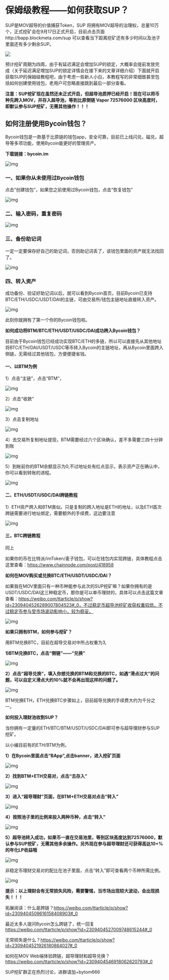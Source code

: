 # 保姆级教程——如何获取SUP？

SUP是MOV超导的价值捕获Token，SUP 将拥有MOV超导的治理权，总量10万个，正式挖矿会在9月17日正式开启，目前点击页面http://bapp.blockmeta.com/sup 可以查看当下距离挖矿还有多少时间以及池子里面还有多少剩余SUP。

![](../images/sup/start_time.png)

预计挖矿周期为四周，由于有延迟满足会增加SUP的锁定，大概率会提前发放完成（关于延迟满足增加SUP的锁定详情会在接下来的文章详细介绍）下面就开启获取SUP的保姆级教程吧，由于考虑一些新人小白，本教程写的非常细致甚至包括如何创建使用钱包，老用户可忽略直接跳到最后一部分查看。

**注意：SUP挖矿现在虽然还未正式开启，但超导池质押已经开启！现在可以将币种先跨入MOV，并存入超导池，等到比原侧链 Vapor 72576000 区块高度时，即默认参与SUP挖矿，无需其他操作！！！**

## 如何注册使用Bycoin钱包？

Bycoin钱包是一款基于比原链的钱包app，安全可靠，目前已上线闪兑，磁兑，超导等多项功能，使用Bycoin能更好的管理资产。

**下载链接：bycoin.im**

![img](../images/sup/down.png)

### 一、如果你从未使用过Bycoin钱包

点击“创建钱包”，如果您之前使用过Bycoin钱包，点击“恢复钱包”

![img](../images/sup/wecome.png)

### 二、输入密码，重复密码

![img](../images/sup/create_wallet.png)

### 三、备份助记词

一定一定要保存好自己的助记词，否则助记词丢了，该钱包里面的资产就无法找回了。

![img](../images/sup/word.png)

### 四、转入资产

成功备份、验证好助记词以后，就可以看到Bycoin首页，目前Bycoin已支持BTC/ETH/USDC/USDT/DAI的主链，可由交易所/钱包主链地址直接转入资产。

![img](../images/sup/main.png)

此刻你就拥有了第一个你的Bycoin钱包啦。

**如何成功将BTM/BTC/ETH/USDT/USDC/DAI成功跨入Bycoin钱包？**

目前由于Bycoin钱包已经成功实现BTC/ETH的多链，所以可以直接先从其他地址将BTC/ETH/DAI/USDT/USDC等币转入Bycoin的主链地址，再从Bycoin里面跨入侧链，无需经过其他钱包，方便便捷省钱。

#### 一、以BTM为例

1）点击“主链”，点击“BTM”，

![img](../images/sup/btm.png)



2）点击“收款”

![img](../images/sup/btm_receive.png)



3）点击复制地址

![img](../images/sup/btm_address.png)



4）去交易所复制地址提现，BTM需要经过六个区块确认，差不多需要三四十分钟到账

![img](../images/sup/to_bourse.png)

5）到帐前你的BTM余额显示为0,不过地址处有红点显示，表示资产正在确认中，你可以看到转账的进程。

![img](../images/sup/btm_check.png)



#### 二、ETH/USDT/USDC/DAI跨链教程

1）ETH资产跨入和BTM类似。只是复制的跨入地址是ETH的地址，以及ETH首次跨链需要进行地址绑定，需要额外的手续费，这边要注意

![img](../images/sup/eth.png)



#### 三，BTC跨链教程

同上

如果你的币在比特派/imToken/麦子钱包，可以在钱包内实现跨链，具体教程点击这里查看：https://www.chainnode.com/post/418958

**如何在MOV购买或兑换BTC/ETH/USDT/USDC/DAI？**

如果我在MOV里面只有一种币种能参与此次的SUP挖矿嘛？如果你拥有的是USDT/USDC/DAI这三种稳定币，那你是可以单币理财的，具体可以点击这篇文章查看：https://weibo.com/ttarticle/p/show?id=2309404526289007804523#_0，不过稳定币超导池挖矿收获权重较低，不过稳定币参与受市场波动影响小，较为稳妥。

![img](../images/sup-rule2.png)

**如果只拥有BTM，如何参与挖矿？**

用BTM兑换BTC，目前在超导交易对中所占权重为3,

**1)BTM兑换BTC，点击“侧链”——“兑换”**

![img](../images/sup/bycoin_ex.png)

**2）点击“超导兑换”，填入你想兑换的BTM和兑换的BTC，如遇“滑点过大”的问题，可以自定义滑点大约10%就不会再出现这样的问题了。**

![img](../images/sup/supetx.png)



BTM兑换ETH，ETH兑换BTC步骤如上，目前超导兑换的手续费大约为千分之一。

**如何投入理财池收割SUP？**

当你拥有一定量的ETH/BTC/BTM/USDT/USDC/DAI即可参与超导理财参与SUP挖矿。

以小编目前有的ETH/BTM为例，

**1）在Bycoin里面点击“BApp”,点击banner，进入挖矿页面**

![img](../images/sup/banner.png)

**2）找到BTM+ETH交易对，点击“去存入”**

![img](../images/sup/supetx_transfer.png)

**3）进入“超导理财”页面，在BTM+ETH交易对点击“转入”**

![img](../images/sup/transfer.png)

**4）按照池子里的比例来投入两种币种，点击“转入”**

![img](../images/sup/click.png)

**5）超导池转入成功，如果币一直在交易池里，等到区块高度达到72576000，默认参与SUP挖矿，无需其他多余操作。另外现在参与超导理财还可获得高达10+%的年化LP收益哦**

![img](../images/sup/transfer_ok.png)

非稳定币理财交易对的配比在池子里面，点击“转入”即可查看两个币种所需比例。

![img](../images/sup/ratip.png)

**提示：以上理财会有无常损失风险，需要警惕，当市场出现较大波动，会出现损失！！！**

拓展阅读：什么是跨链？https://weibo.com/ttarticle/p/show?id=2309404509616158408903#_0

最近太多人提问Bycoin怎么跨链了，统一回复 https://weibo.com/ttarticle/p/show?id=2309404527009748615244#_0

无常损失是什么？https://weibo.com/ttarticle/p/show?id=2309404521926180864027#_0

如何在MOV Web端体验跨链，超导理财和超导兑换？https://weibo.com/ttarticle/p/show?id=2309404546918062620793#_0

SUP挖矿群正在热烈讨论，进群请加+bytom666